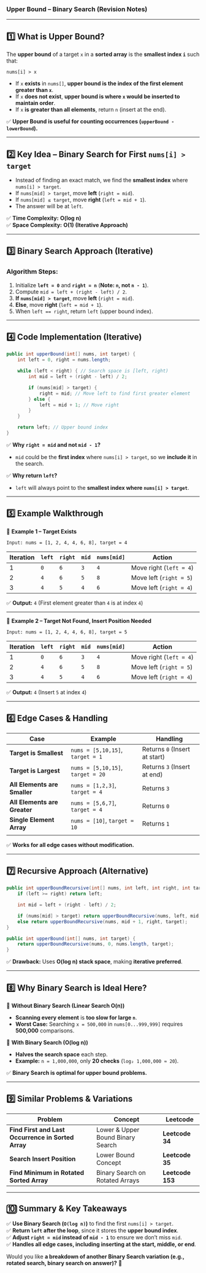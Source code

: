 ### **Upper Bound – Binary Search (Revision Notes)**

---

## **1️⃣ What is Upper Bound?**

The **upper bound** of a target `x` in a **sorted array** is the **smallest index `i`** such that:

```plaintext
nums[i] > x
```

- If `x` **exists** in `nums[]`, **upper bound is the index of the first element greater than `x`**.
- If `x` **does not exist**, **upper bound is where `x` would be inserted to maintain order**.
- If `x` **is greater than all elements**, return `n` (insert at the end).

✅ **Upper Bound is useful for counting occurrences (`upperBound - lowerBound`).**

---

## **2️⃣ Key Idea – Binary Search for First `nums[i] > target`**

- Instead of finding an exact match, we find the **smallest index** where `nums[i] > target`.
- If `nums[mid] > target`, move **left** (`right = mid`).
- If `nums[mid] ≤ target`, move **right** (`left = mid + 1`).
- The answer will be at `left`.

✅ **Time Complexity:** **O(log n)**  
✅ **Space Complexity:** **O(1) (Iterative Approach)**

---

## **3️⃣ Binary Search Approach (Iterative)**

### **Algorithm Steps:**

1. Initialize **`left = 0`** and **`right = n`** (**Note: `n`, not `n - 1`**).
2. Compute `mid = left + (right - left) / 2`.
3. **If `nums[mid] > target`**, move **left** (`right = mid`).
4. **Else**, move **right** (`left = mid + 1`).
5. When `left == right`, return `left` (upper bound index).

---

## **4️⃣ Code Implementation (Iterative)**

```java
public int upperBound(int[] nums, int target) {
    int left = 0, right = nums.length;

    while (left < right) { // Search space is [left, right)
        int mid = left + (right - left) / 2;

        if (nums[mid] > target) {
            right = mid; // Move left to find first greater element
        } else {
            left = mid + 1; // Move right
        }
    }

    return left; // Upper bound index
}
```

✅ **Why `right = mid` and not `mid - 1`?**

- `mid` could be the **first index** where `nums[i] > target`, so we **include it** in the search.

✅ **Why return `left`?**

- `left` will always point to the **smallest index where `nums[i] > target`**.

---

## **5️⃣ Example Walkthrough**

🔹 **Example 1 – Target Exists**

```plaintext
Input: nums = [1, 2, 4, 4, 6, 8], target = 4
```

|Iteration|`left`|`right`|`mid`|`nums[mid]`|Action|
|---|---|---|---|---|---|
|1|`0`|`6`|`3`|`4`|Move right (`left = 4`)|
|2|`4`|`6`|`5`|`8`|Move left (`right = 5`)|
|3|`4`|`5`|`4`|`6`|Move left (`right = 4`)|

✅ **Output:** `4` (First element greater than `4` is at index `4`)

---

🔹 **Example 2 – Target Not Found, Insert Position Needed**

```plaintext
Input: nums = [1, 2, 4, 4, 6, 8], target = 5
```

|Iteration|`left`|`right`|`mid`|`nums[mid]`|Action|
|---|---|---|---|---|---|
|1|`0`|`6`|`3`|`4`|Move right (`left = 4`)|
|2|`4`|`6`|`5`|`8`|Move left (`right = 5`)|
|3|`4`|`5`|`4`|`6`|Move left (`right = 4`)|

✅ **Output:** `4` (Insert `5` at index `4`)

---

## **6️⃣ Edge Cases & Handling**

| **Case**                     | **Example**                       | **Handling**                  |
| ---------------------------- | --------------------------------- | ----------------------------- |
| **Target is Smallest**       | `nums = [5,10,15]`, `target = 1`  | Returns `0` (Insert at start) |
| **Target is Largest**        | `nums = [5,10,15]`, `target = 20` | Returns `3` (Insert at end)   |
| **All Elements are Smaller** | `nums = [1,2,3]`, `target = 4`    | Returns `3`                   |
| **All Elements are Greater** | `nums = [5,6,7]`, `target = 4`    | Returns `0`                   |
| **Single Element Array**     | `nums = [10]`, `target = 10`      | Returns `1`                   |
|                              |                                   |                               |

✅ **Works for all edge cases without modification.**

---

## **7️⃣ Recursive Approach (Alternative)**

```java
public int upperBoundRecursive(int[] nums, int left, int right, int target) {
    if (left >= right) return left;

    int mid = left + (right - left) / 2;

    if (nums[mid] > target) return upperBoundRecursive(nums, left, mid, target);
    else return upperBoundRecursive(nums, mid + 1, right, target);
}

public int upperBound(int[] nums, int target) {
    return upperBoundRecursive(nums, 0, nums.length, target);
}
```

✅ **Drawback:** Uses **O(log n) stack space**, making **iterative preferred**.

---

## **8️⃣ Why Binary Search is Ideal Here?**

🔹 **Without Binary Search (Linear Search O(n))**

- **Scanning every element** is **too slow for large `n`**.
- **Worst Case:** Searching `x = 500,000` in `nums[0...999,999]` requires **500,000** comparisons.

🔹 **With Binary Search (O(log n))**

- **Halves the search space** each step.
- **Example:** `n = 1,000,000`, only **20 checks** (`log₂ 1,000,000 ≈ 20`).

✅ **Binary Search is optimal for upper bound problems.**

---

## **9️⃣ Similar Problems & Variations**

|**Problem**|**Concept**|**Leetcode**|
|---|---|---|
|**Find First and Last Occurrence in Sorted Array**|Lower & Upper Bound Binary Search|**Leetcode 34**|
|**Search Insert Position**|Lower Bound Concept|**Leetcode 35**|
|**Find Minimum in Rotated Sorted Array**|Binary Search on Rotated Arrays|**Leetcode 153**|

---

## **🔟 Summary & Key Takeaways**

✅ **Use Binary Search (`O(log n)`)** to find the first `nums[i] > target`.  
✅ **Return `left` after the loop**, since it stores the **upper bound index**.  
✅ **Adjust `right = mid` instead of `mid - 1`** to ensure we don’t miss `mid`.  
✅ **Handles all edge cases, including inserting at the start, middle, or end**.

Would you like **a breakdown of another Binary Search variation (e.g., rotated search, binary search on answer)?** 🚀